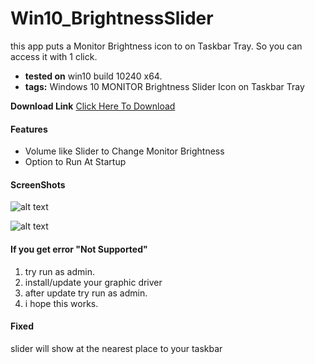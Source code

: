 # Win10_BrightnessSlider
this app puts a Monitor Brightness icon to on Taskbar Tray. So you can access it with 1 click.

* **tested on** win10 build 10240 x64.
* **tags:** Windows 10 MONITOR Brightness Slider Icon on Taskbar Tray

**Download Link**  [Click Here To Download](https://github.com/blackholeearth/Win10_BrightnessSlider/blob/master/Win10_BrightnessSlider/bin/Debug/Win10_BrightnessSlider.exe?raw=true)

#### Features

* Volume like Slider to Change Monitor Brightness
* Option to Run At Startup

#### ScreenShots

![alt text](https://github.com/blackholeearth/Win10_BrightnessSlider/blob/master/ss1.jpg?raw=true)

![alt text](https://github.com/blackholeearth/Win10_BrightnessSlider/blob/master/ss2.jpg?raw=true)

 
#### If you get error "Not Supported" 
1) try run as admin.               
2) install/update your graphic driver  
3) after update try run as admin. 
4) i hope this works.

#### Fixed
slider will show at the nearest place to your taskbar  
